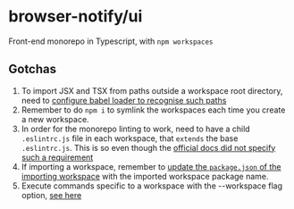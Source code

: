 # browser-notify/ui

Front-end monorepo in Typescript, with `npm workspaces`

## Gotchas
1. To import JSX and TSX from paths outside a workspace root directory, need to [configure babel loader to recognise such paths](https://frontend-digest.com/using-create-react-app-in-a-monorepo-a4e6f25be7aa)
2. Remember to do `npm i` to symlink the workspaces each time you create a new workspace.
3. In order for the monorepo linting to work, need to have a child `.eslintrc.js` file in each workspace, that `extends` the base `.eslintrc.js`. This is so even though the [official docs did not specify such a requirement](https://typescript-eslint.io/docs/linting/monorepo)
4. If importing a workspace, remember to [update the `package.json` of the importing workspace](https://www.robinwieruch.de/javascript-monorepos/) with the imported workspace package name.
5. Execute commands specific to a workspace with the --workspace flag option, [see here](https://docs.npmjs.com/cli/v7/using-npm/workspaces#running-commands-in-the-context-of-workspaces)
